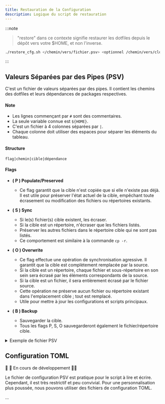 ```yaml
---
title: Restauration de la Configuration
description: Logique du script de restauration
---
```


:::note

> "restore" dans ce contexte signifie restaurer les dotfiles depuis le dépôt vers votre $HOME, et non l'inverse.

```sh
./restore_cfg.sh </chemin/vers/fichier.psv> <optionnel /chemin/vers/clone/hyde>
```

:::

## Valeurs Séparées par des Pipes (PSV)

C'est un fichier de valeurs séparées par des pipes. Il contient les chemins des dotfiles et leurs dépendances de packages respectives.

#### Note

- Les lignes commençant par `#` sont des commentaires.
- La seule variable connue est `${HOME}`.
- C'est un fichier à 4 colonnes séparées par `|`.
- Chaque colonne doit utiliser des espaces pour séparer les éléments du tableau.

#### Structure

```shell
flag|chemin|cible|dépendance
```

#### Flags

- **( P ) Populate/Preserved**

  - Ce flag garantit que la cible n'est copiée que si elle n'existe pas déjà. Il est utile pour préserver l'état actuel de la cible, empêchant toute écrasement ou modification des fichiers ou répertoires existants.

- **( S ) Sync**

  - Si le(s) fichier(s) cible existent, les écraser.
  - Si la cible est un répertoire, n'écraser que les fichiers listés.
  - Préserver les autres fichiers dans le répertoire cible qui ne sont pas listés.
  - Ce comportement est similaire à la commande `cp -r`.

- **( O ) Overwrite**

  - Ce flag effectue une opération de synchronisation agressive. Il garantit que la cible est complètement remplacée par la source.
  - Si la cible est un répertoire, chaque fichier et sous-répertoire en son sein sera écrasé par les éléments correspondants de la source.
  - Si la cible est un fichier, il sera entièrement écrasé par le fichier source.
  - Cette opération ne préserve aucun fichier ou répertoire existant dans l'emplacement cible ; tout est remplacé.
  - Utile pour mettre à jour les configurations et scripts principaux.

- **( B ) Backup**
  - Sauvegarder la cible.
  - Tous les flags P, S, O sauvegarderont également le fichier/répertoire cible.

<details>
<summary>Exemple de fichier PSV</summary>

```shell
 Fichiers principaux de HyDE 
P|${HOME}/.config/hyde|config.toml|hyprland
P|${HOME}/.config/hypr|hyde.conf animations.conf windowrules.conf keybindings.conf userprefs.conf monitors.conf|hyprland
P|${HOME}/.config/hypr|nvidia.conf|hyprland nvidia-utils
P|${HOME}/.config/hypr/themes|theme.conf wallbash.conf colors.conf|hyprland
P|${HOME}/.local/state|hyde|hyprland

S|${HOME}/.config/hypr|hyprland.conf|hyprland
S|${HOME}/.local|bin|hyprland
S|${HOME}/.config|gtk-3.0|nwg-look
S|${HOME}/.config|nwg-look|nwg-look
S|${HOME}/.config|xsettingsd|nwg-look
S|${HOME}|.gtkrc-2.0|nwg-look
S|${HOME}/.config|Kvantum|kvantum
S|${HOME}/.config|qt5ct|qt5ct
S|${HOME}/.config|qt6ct|qt6ct
S|${HOME}/.config/hyde|wallbash|hyprland
S|${HOME}/.config/hypr|animations|hyprland

O|${HOME}/.local/share|hyde|hyprland
O|${HOME}/.local/lib|hyde|hyprland

 Éditeur 
P|${HOME}/.config/Code - OSS/User|settings.json|code
P|${HOME}/.config/Code/User|settings.json|visual-studio-code-bin
P|${HOME}/.config/VSCodium/User|settings.json|vscodium-bin

 Barre 
P|${HOME}/.config/waybar|config.ctl|waybar
S|${HOME}/.config/waybar|modules config.jsonc theme.css style.css|waybar

 Terminal 
P|${HOME}/.config|lsd|lsd
S|${HOME}/.config|fastfetch|fastfetch
S|${HOME}/.config/kitty|hyde.conf theme.conf|kitty
P|${HOME}/.config/kitty|kitty.conf|kitty

 Shell 
P|${HOME}/.config|fish|fish
P|${HOME}|.zshrc .hyde.zshrc .p10k.zsh|zsh zsh-theme-powerlevel10k pokego-bin
S|${HOME}|.zshenv|zsh zsh-theme-powerlevel10k

 Explorateur de fichiers 
P|${HOME}/.local/state|dolphinstaterc|dolphin
P|${HOME}/.config|baloofilerc|dolphin
S|${HOME}/.config/menus|applications.menu|dolphin
S|${HOME}/.config|dolphinrc|dolphin
S|${HOME}/.config|kdeglobals|dolphin
S|${HOME}/.local/share/kio/servicemenus|hydewallpaper.desktop|dolphin
S|${HOME}/.local/share/kxmlgui5|dolphin|dolphin
S|${HOME}/.local/share|dolphin|dolphin

 Entrée 
P|${HOME}/.config|libinput-gestures.conf|libinput-gestures

 Wayland 
P|${HOME}/.config|spotify-flags.conf|spotify
P|${HOME}/.config|code-flags.conf|code
P|${HOME}/.config|code-flags.conf|visual-studio-code-bin
P|${HOME}/.config|vscodium-flags.conf|vscodium-bin
P|${HOME}/.config|electron-flags.conf|electron

 Notifications 
S|${HOME}/.config|dunst|dunst

 Jeux 
S|${HOME}/.config|MangoHud|mangohud

 Lanceur 
S|${HOME}/.config|rofi|rofi
S|${HOME}/.config|wlogout|wlogout

 Écran de verrouillage 
S|${HOME}/.config|swaylock|swaylock-effects
P|${HOME}/.config/hypr|hyprlock.conf|hyprlock
S|${HOME}/.config/hypr|hyprlock|hyprlock

 Démon d'inactivité 
P|${HOME}/.config/hypr|hypridle.conf|hypridle
```

</details>

## Configuration TOML

🚧 🚧 En cours de développement 🚧🚧

Le fichier de configuration PSV est pratique pour le script à lire et écrire. Cependant, il est très restrictif et peu convivial.
Pour une personnalisation plus poussée, nous pouvons utiliser des fichiers de configuration TOML.

...
